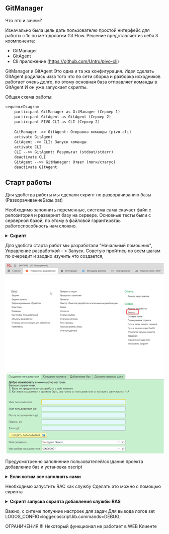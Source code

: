## GitManager
Что это и зачем?

Изначально была цель дать пользователю простой нитерфейс для работы с 1с по методологии Git Flow. Решение представляет из себя 3 коомпонента:
* GitManager 
* GitAgent
* Cli приложение (https://github.com/Untru/pivo-cli)

GitManager и GitAgent Это одна и та жа конфигурация. Идея сделать GitAgent родилась изза того что по сети сборка и разборка исходников работает очень долго, по этому основная база отправляет команды в GitAgent И он уже запускает скрипты.

Общая схема работы:


```mermaid
sequenceDiagram
    participant GitManager as GitManager (Сервер 1)
    participant GitAgent as GitAgent (Сервер 2)
    participant PIVO-CLI as CLI (Сервер 2)

    GitManager ->> GitAgent: Отправка команды (pivo-cli)
    activate GitAgent
    GitAgent ->> CLI: Запуск команды
    activate CLI
    CLI -->> GitAgent: Результат (stdout/stderr)
    deactivate CLI
    GitAgent -->> GitManager: Ответ (логи/статус)
    deactivate GitAgent
```


## Старт работы

Для удобства работы мы сделали скрипт по разворачиванию базы (РазворачиваниеБазы.bat)

Необходимо заполнить переменные, система сама скачает файл с репозитория и развернет базу на сервере.
Основные тесты были с серверной базой, по этому в файловой гарантирвтаь работоспособность нам сложно.
<details>
 <summary><strong> Скрипт </strong></summary>


```bat
@echo off
chcp 65001 > nul
setlocal enabledelayedexpansion

:: =============================================
:: Установка GitManager
:: =============================================

:: Параметры
set "GITHUB_URL=https://github.com/Untru/gitmanager/releases/latest/download/GitManager.cf"
set "TEMP_FILE=%TEMP%\GitManager.cf"
set "DB_SERVER=localhost"  :: Измените на свой сервер СУБД при необходимости
set "DB_NAME=Name"         :: Имя новой базы данных
set "DB_USER=postgres"     :: Пользователь СУБД
set "DB_PWD=postgres"      :: Пароль пользователя СУБД
set "1C_USER=Администратор" :: Пользователь 1С
set "1C_PWD=""             :: Пароль 1С (оставьте пустым, если без пароля)
set "V8VER=8.3.27.1508"    :: Версия 1С


:: Скачиваем файл
echo Скачивание GitManager.cf...
curl -L -o "%TEMP_FILE%" "%GITHUB_URL%"
if %errorlevel% neq 0 (
    echo Ошибка при скачивании файла.
    pause
    exit /b 1
)
echo OK. 1cv8 найден.
pause

:: Создаём и загружаем базу
echo Создание базы данных...
"%ProgramFiles%\1cv8\%V8VER%\bin\1cv8.exe" createinfobase Srvr=%DB_SERVER%;Ref=%DB_NAME%;SQLSrvr=%DB_SERVER%;DBMS=PostgreSQL;SQLDB=%DB_NAME%;SQLUID=%DB_USER%;SQLPwd=%DB_PWD%;CrSQLDB=y;DB=%DB_NAME% /AddInList %DB_NAME% /UseTemplate "%TEMP_FILE%" /Out"CreateDB-%1.log"
@TYPE "CreateDB-%1.log"

if %errorlevel% neq 0 (
    echo Ошибка при создании базы данных.
    pause
    exit /b 1
)

:: Удаляем временный файл
del "%TEMP_FILE%"

echo База данных "%DB_NAME%" успешно создана и добавлена в список баз.
pause
```
Запусить и наслаждаться
</details>

Для удобста старта работ мы разработали "Начальный помошник", Управление разработкой - > Запуск.
Советую пройтись по всем шагам по очередит и заодно изучить что создается, 

<img src="images/image-7.png" width="600" alt="Начальный помощник">

<img src="images/image-8.png" width="600" alt="Настройки помощника">

Предусмотренно заполнение пользователей/создание проекта добавление баз и установка oscript

<details>
 <summary><strong> Если хотим все заполнять сами </strong></summary>

Для начала работы необходимо создать пользователя с правами "Администратор", далее необходимо заполнить
Настройки пользователя:
<img src="images/image-1.png" width="600" alt="Настройки пользователя">

Обязательно необходимо заполнить Проект и токен от внешнего репозитория и так же почту пользователя
<img src="images/image-2.png" width="600" alt="Настройки пользователя">

Проект
Пример заполнения основных полей 
<img src="images/image-3.png" width="600" alt="Проект">

После заполнения базы необходимо создать репозиторий по кнопке
<img src="images/image-4.png" width="600" alt="Создание репозитория">

Для работы с гитхаб необходимо установить

[GitHub CLI](https://cli.github.com/)
У службы под которой запужена 1с должны быть права на шару папки
<img src="images/image-5.png" width="600" alt="Права доступа">
</details>


Необходимо запустить RAC как службу
Сделать это можно с помощью скрипта

<details>
 <summary><strong> Скрипт запуска скрапта добавления службы RAS </strong></summary>

``` bat 
@echo off
rem %1 - полный номер версии 1С:Предприятия
set SrvUserName=.\USR1CV8
set SrvUserPwd="c2o3"
set CtrlPort=1540
set AgentName=localhost
set RASPort=1545
set SrvcName="1C:Enterprise 8.3 Remote Server 26"
set BinPath="\"C:\Program Files\1cv8\8.3.26.1540\bin\ras.exe\" cluster --service --port=%RASPort% %AgentName%:%CtrlPort%"
set Desctiption="1C:Enterprise 8.3 Remote Server 26"
sc stop %SrvcName%
sc delete %SrvcName%
sc create %SrvcName% binPath= %BinPath% start= auto obj= %SrvUserName% password= %SrvUserPwd% displayname= %Desctiption%
```

</details>

Важно, с ситеме получние настроек для задач 
Для вывода логов
set LOGOS_CONFIG=logger.oscript.lib.commands=DEBUG;

ОГРАНИЧЕНИЯ !!! Некоторый функционал не работает в WEB Клиенте

